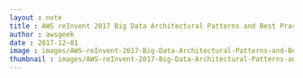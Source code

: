 ```yaml
---
layout : note
title : AWS reInvent 2017 Big Data Architectural Patterns and Best Practices on AWS ABD201
author : awsgeek
date : 2017-12-01
image : images/AWS-reInvent-2017-Big-Data-Architectural-Patterns-and-Best-Practices-on-AWS-ABD201_en.jpg
thumbnail : images/AWS-reInvent-2017-Big-Data-Architectural-Patterns-and-Best-Practices-on-AWS-ABD201_en.jpg
---
```

